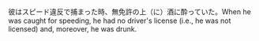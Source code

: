<tr><td>彼はスピード違反で捕まった時、無免許の上（に）酒に酔っていた。<td><tr><tr><td>When he was caught for speeding, he had no driver's license (i.e., he was not licensed) and, moreover, he was drunk.<td><tr></table>

